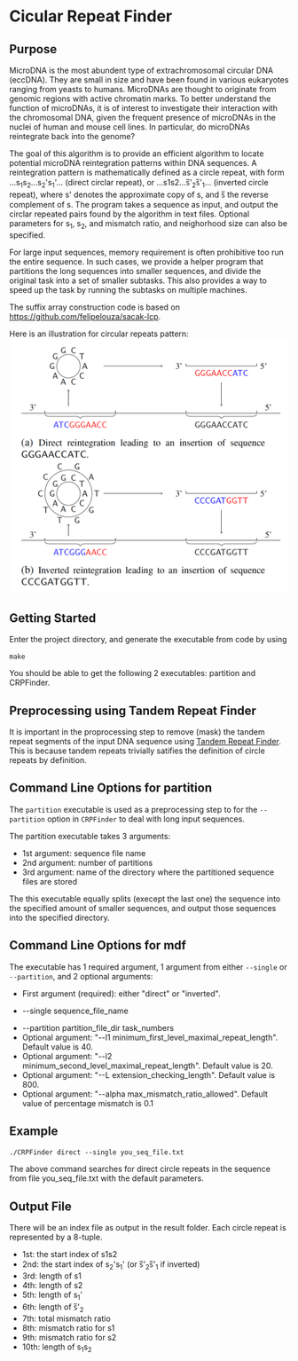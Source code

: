 # Cicular Repeat Finder

## Purpose

MicroDNA is the most abundent type of extrachromosomal circular DNA (eccDNA). They are small in size and have been found in various eukaryotes ranging from yeasts to humans. MicroDNAs are thought to originate from genomic regions with active chromatin marks. To better understand the function of microDNAs, it is of interest to investigate their interaction with the chromosomal DNA, given the frequent presence of microDNAs in the nuclei of human and mouse cell lines. In particular, do microDNAs reintegrate back into the genome?

The goal of this algorithm is to provide an efficient algorithm to locate potential microDNA reintegration patterns within DNA sequences. A reintegration pattern is mathematically defined as a circle repeat, with form ...s<sub>1</sub>s<sub>2</sub>...s<sub>2</sub>'s<sub>1</sub>'... (direct circlar repeat), or ...s1s2...s̅'<sub>2</sub>s̅'<sub>1</sub>... (inverted circle repeat), where s' denotes the approximate copy of s, and s̅ the reverse complement of s. The program takes a sequence as input, and output the circlar repeated pairs found by the algorithm in text files. Optional parameters for s<sub>1</sub>, s<sub>2</sub>, and mismatch ratio, and neighorhood size can also be specified. 

For large input sequences, memory requirement is often prohibitive too run the entire sequence. In such cases, we provide a helper program that partitions the long sequences into smaller sequences, and divide the original task into a set of smaller subtasks. This also provides a way to speed up the task by running the subtasks on multiple machines. 

The suffix array construction code is based on https://github.com/felipelouza/sacak-lcp.

Here is an illustration for circular repeats pattern:
![](reintegration.png)




## Getting Started

Enter the project directory, and generate the executable from code by using 
```
make
```
You should be able to get the following 2 executables: partition and CRPFinder.

## Preprocessing using Tandem Repeat Finder
It is important in the proprocessing step to remove (mask) the tandem repeat segments of the input DNA sequence using [Tandem Repeat Finder](https://github.com/Benson-Genomics-Lab/TRF). This is because tandem repeats trivially satifies the definition of circle repeats by definition. 

## Command Line Options for partition
The <code>partition</code> executable is used as a preprocessing step to for the <code>--partition</code> option in <code>CRPFinder</code> to deal with long input sequences. 

The partition executable takes 3 arguments:
* 1st argument: sequence file name
* 2nd argument: number of partitions 
* 3rd argument: name of the directory where the partitioned sequence files are stored

The this executable equally splits (execept the last one) the sequence into the specified amount of smaller sequences, and output those sequences into the specified directory.

## Command Line Options for mdf

The executable has 1 required argument, 1 argument from either <code>--single</code> or <code>--partition</code>, and 2 optional arguments:
* First argument (required): either "direct" or "inverted". 
<!---
If "direct", then the program will search direct circle repeats (of form "...s1s2...s2s1..."); if "reversed", the program will search reversed circle repeats (of form "...s1s2...s1^(-1)s2^(-1)...").
-->

* --single sequence_file_name 
<!---
The file should contain the DNA sequence in which you search the circle repeats; note that any characters that are not A, T, C, G are filtered out in the preprocessing.
-->
* --partition partition_file_dir task_numbers
* Optional argument: "--l1 minimum_first_level_maximal_repeat_length". Default value is 40.
* Optional argument: "--l2 minimum_second_level_maximal_repeat_length". Default value is 20.
* Optional argument: "--L extension_checking_length". Default value is 800.
* Optional argument: "--alpha max_mismatch_ratio_allowed". Default value of percentage mismatch is 0.1

## Example
```
./CRPFinder direct --single you_seq_file.txt 
```

The above command searches for direct circle repeats in the sequence from file you_seq_file.txt with the default parameters.

## Output File
There will be an index file as output in the result folder. Each circle repeat is represented by a 8-tuple.
* 1st: the start index of s1s2
* 2nd: the start index of s<sub>2</sub>'s<sub>1</sub>' (or s̅'<sub>2</sub>s̅'<sub>1</sub> if inverted)
* 3rd: length of s1 
* 4th: length of s2
* 5th: length of s<sub>1</sub>'
* 6th: length of s̅'<sub>2</sub>
* 7th: total mismatch ratio
* 8th: mismatch ratio for s1
* 9th: mismatch ratio for s2
* 10th: length of s<sub>1</sub>s<sub>2</sub>


